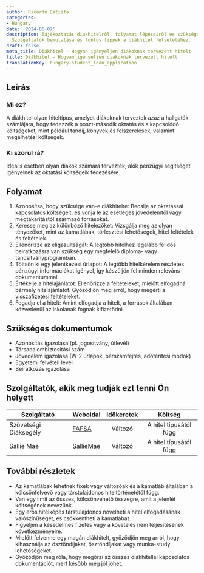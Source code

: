 ```yaml
---
author: Ricardo Batista
categories:
- Hungary
date: '2024-06-07'
description: Tájékoztatás diákhitelről, folyamat lépéseiről és szükséges dokumentumokról.
  Szolgáltatók bemutatása és fontos tippek a diákhitel felvételéhez.
draft: false
meta_title: Diákhitel - Hogyan igényeljen diákoknak tervezett hitelt
title: Diákhitel - Hogyan igényeljen diákoknak tervezett hitelt
translationKey: hungary-student_loan_application
---
```



## Leírás
### Mi ez?
A diákhitel olyan hiteltípus, amelyet diákoknak terveztek azaz a hallgatók számlájára, hogy fedezzék a poszt-második oktatás és a kapcsolódó költségeket, mint például tandíj, könyvek és felszerelések, valamint megélhetési költségek.

### Ki szorul rá?
Ideális esetben olyan diákok számára tervezték, akik pénzügyi segítséget igényelnek az oktatási költségeik fedezésére.

## Folyamat
1. Azonosítsa, hogy szüksége van-e diákhitelre: Becslje az oktatással kapcsolatos költségeit, és vonja le az esetleges jövedelemtől vagy megtakarítástól származó forrásokat.
2. Keresse meg az különböző hitelezőket: Vizsgálja meg az olyan tényezőket, mint az kamatlábak, törlesztési lehetőségek, hitel feltételek és feltételek.
3. Ellenőrizze az eligazultságát: A legtöbb hitelhez legalább félidős beiratkozásra van szükség egy megfelelő diploma- vagy tanúsítványprogramban.
4. Töltsön ki egy jelentkezési űrlapot: A legtöbb hitelkérelem részletes pénzügyi információkat igényel, így készüljön fel minden releváns dokumentummal.
5. Értékelje a hitelajánlatot: Ellenőrizze a feltételeket, mielőtt elfogadná bármely hitelajánlatot. Győződjön meg arról, hogy megérti a visszafizetési feltételeket.
6. Fogadja el a hitelt: Amint elfogadja a hitelt, a források általában közvetlenül az iskolának fognak kifizetődni.

## Szükséges dokumentumok
- Azonosítás igazolása (pl. jogosítvány, útlevél)
- Társadalombiztosítási szám
- Jövedelem igazolása (W-2 űrlapok, bérszámfejtés, adótérítési módok)
- Egyetemi felvételi levél
- Beiratkozás igazolása

## Szolgáltatók, akik meg tudják ezt tenni Ön helyett

| Szolgáltató | Weboldal | Időkeretek | Költség |
| --------------- | --------------- | :-------------: | :-------------: |
| Szövetségi Diáksegély | [FAFSA](https://studentaid.gov/) | Változó | A hitel típusától függ |
| Sallie Mae | [SallieMae](https://www.salliemae.com/) | Változó | A hitel típusától függ |

## További részletek
- Az kamatlábak lehetnek fixek vagy változóak és a kamatláb általában a kölcsönfelvevő vagy társtulajdonos hiteltörténetétől függ.
- Van egy limit az összes, kölcsönvehető összegre, amit a jelenlét költségének nevezünk.
- Egy erős hitelképes társtulajdonos növelheti a hitel elfogadásának valószínűségét, és csökkentheti a kamatlábat.
- Figyeljen a késedelmes fizetés vagy a követelés nem teljesítésének következményeire.
- Mielőtt felvenne egy magán diákhitelt, győződjön meg arról, hogy kihasználja az ösztöndíjakat, ösztöndíjakat vagy munka-study lehetőségeket.
- Győződjön meg róla, hogy megőrzi az összes diákhitellel kapcsolatos dokumentációt, mert később még jól jöhet.